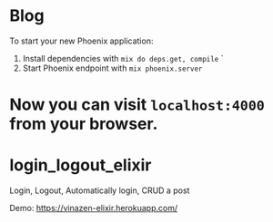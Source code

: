 
# Blog

To start your new Phoenix application:

1. Install dependencies with `mix do deps.get, compile`
`
2. Start Phoenix endpoint with `mix phoenix.server`

Now you can visit `localhost:4000` from your browser.
=======
# login_logout_elixir
Login, Logout, Automatically login, CRUD a post 


Demo: https://vinazen-elixir.herokuapp.com/

